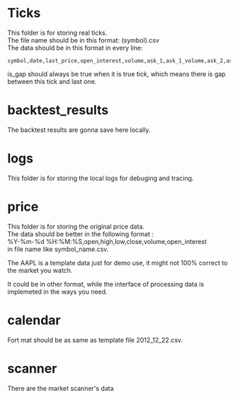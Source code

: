 #   Ticks   
This folder is for storing real ticks.      
The file name should be in this format: (symbol).csv    
The data should be in this format in every line:      
```
symbol,date,last_price,open_interest,volume,ask_1,ask_1_volume,ask_2,ask_2_volume,ask_3,ask_3_volume,ask_4,ask_4_volume,ask_5,ask_5_volume,bid_1,bid_1_volume,bid_2,bid_2_volume,bid_3,bid_3_volume,bid_4,bid_4_volume,bid_5,bid_5_volume,is_gap
```
is_gap should always be true when it is true tick, which means there is gap between this tick and last one.     
 
#   backtest_results    
The backtest results are gonna save here locally.   

#   logs    
This folder is for storing the local logs for debuging and tracing.

#   price   
This folder is for storing the original price data.     
The data should be better in the following format :     
%Y-%m-%d %H:%M:%S,open,high,low,close,volume,open_interest        
in file name like symbol_name.csv.      

The AAPL is a template data just for demo use, it might not 100% correct to     
the market you watch.

It could be in other format, while the interface of processing data is implemeted 
in the ways you need.

#   calendar    
Fort mat should be as same as template file 2012_12_22.csv.

#   scanner     
There are the market scanner's data 